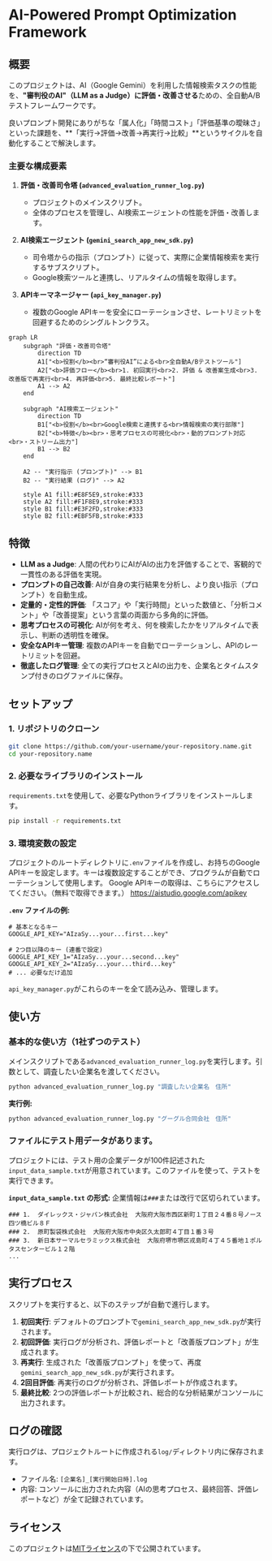 # AI-Powered Prompt Optimization Framework

## 概要

このプロジェクトは、AI（Google Gemini）を利用した情報検索タスクの性能を、**"審判役のAI"（LLM as a Judge）に評価・改善させる**ための、全自動A/Bテストフレームワークです。

良いプロンプト開発にありがちな「属人化」「時間コスト」「評価基準の曖昧さ」といった課題を、**「実行→評価→改善→再実行→比較」**というサイクルを自動化することで解決します。

### 主要な構成要素

1.  **評価・改善司令塔 (`advanced_evaluation_runner_log.py`)**
    *   プロジェクトのメインスクリプト。
    *   全体のプロセスを管理し、AI検索エージェントの性能を評価・改善します。

2.  **AI検索エージェント (`gemini_search_app_new_sdk.py`)**
    *   司令塔からの指示（プロンプト）に従って、実際に企業情報検索を実行するサブスクリプト。
    *   Google検索ツールと連携し、リアルタイムの情報を取得します。

3.  **APIキーマネージャー (`api_key_manager.py`)**
    *   複数のGoogle APIキーを安全にローテーションさせ、レートリミットを回避するためのシングルトンクラス。

```mermaid
graph LR
    subgraph "評価・改善司令塔"
        direction TD
        A1["<b>役割</b><br>“審判役AI”による<br>全自動A/Bテストツール"]
        A2["<b>評価フロー</b><br>1. 初回実行<br>2. 評価 & 改善案生成<br>3. 改善版で再実行<br>4. 再評価<br>5. 最終比較レポート"]
        A1 --> A2
    end

    subgraph "AI検索エージェント"
        direction TD
        B1["<b>役割</b><br>Google検索と連携する<br>情報検索の実行部隊"]
        B2["<b>特徴</b><br>・思考プロセスの可視化<br>・動的プロンプト対応<br>・ストリーム出力"]
        B1 --> B2
    end
    
    A2 -- "実行指示 (プロンプト)" --> B1
    B2 -- "実行結果 (ログ)" --> A2

    style A1 fill:#E8F5E9,stroke:#333
    style A2 fill:#F1F8E9,stroke:#333
    style B1 fill:#E3F2FD,stroke:#333
    style B2 fill:#EBF5FB,stroke:#333
```

## 特徴

*   **LLM as a Judge**: 人間の代わりにAIがAIの出力を評価することで、客観的で一貫性のある評価を実現。
*   **プロンプトの自己改善**: AIが自身の実行結果を分析し、より良い指示（プロンプト）を自動生成。
*   **定量的・定性的評価**: 「スコア」や「実行時間」といった数値と、「分析コメント」や「改善提案」という言葉の両面から多角的に評価。
*   **思考プロセスの可視化**: AIが何を考え、何を検索したかをリアルタイムで表示し、判断の透明性を確保。
*   **安全なAPIキー管理**: 複数のAPIキーを自動でローテーションし、APIのレートリミットを回避。
*   **徹底したログ管理**: 全ての実行プロセスとAIの出力を、企業名とタイムスタンプ付きのログファイルに保存。

## セットアップ

### 1. リポジトリのクローン

```bash
git clone https://github.com/your-username/your-repository.name.git
cd your-repository.name
```

### 2. 必要なライブラリのインストール

`requirements.txt`を使用して、必要なPythonライブラリをインストールします。

```bash
pip install -r requirements.txt
```

### 3. 環境変数の設定

プロジェクトのルートディレクトリに`.env`ファイルを作成し、お持ちのGoogle APIキーを設定します。キーは複数設定することができ、プログラムが自動でローテーションして使用します。
Google APIキーの取得は、こちらにアクセスしてください。（無料で取得できます。）
https://aistudio.google.com/apikey

**`.env` ファイルの例:**

```env
# 基本となるキー
GOOGLE_API_KEY="AIzaSy...your...first...key"

# 2つ目以降のキー (連番で設定)
GOOGLE_API_KEY_1="AIzaSy...your...second...key"
GOOGLE_API_KEY_2="AIzaSy...your...third...key"
# ... 必要なだけ追加
```

`api_key_manager.py`がこれらのキーを全て読み込み、管理します。

## 使い方

### 基本的な使い方（1社ずつのテスト）

メインスクリプトである`advanced_evaluation_runner_log.py`を実行します。引数として、調査したい企業名を渡してください。

```bash
python advanced_evaluation_runner_log.py "調査したい企業名　住所"
```

**実行例:**
```bash
python advanced_evaluation_runner_log.py "グーグル合同会社　住所"
```

### ファイルにテスト用データがあります。

プロジェクトには、テスト用の企業データが100件記述された`input_data_sample.txt`が用意されています。このファイルを使って、テストを実行できます。

**`input_data_sample.txt` の形式:**
企業情報は`###`または改行で区切られています。
```text
### 1. 	ダイレックス・ジャパン株式会社  大阪府大阪市西区新町１丁目２４番８号ノース四ツ橋ビル８Ｆ
### 2. 	原町製袋株式会社  大阪府大阪市中央区久太郎町４丁目１番３号
### 3. 	新日本サーマルセラミックス株式会社  大阪府堺市堺区戎島町４丁４５番地１ポルタスセンタービル１２階
...
```


## 実行プロセス

スクリプトを実行すると、以下のステップが自動で進行します。

1.  **初回実行**: デフォルトのプロンプトで`gemini_search_app_new_sdk.py`が実行されます。
2.  **初回評価**: 実行ログが分析され、評価レポートと「改善版プロンプト」が生成されます。
3.  **再実行**: 生成された「改善版プロンプト」を使って、再度`gemini_search_app_new_sdk.py`が実行されます。
4.  **2回目評価**: 再実行のログが分析され、評価レポートが作成されます。
5.  **最終比較**: 2つの評価レポートが比較され、総合的な分析結果がコンソールに出力されます。

## ログの確認

実行ログは、プロジェクトルートに作成される`log/`ディレクトリ内に保存されます。

*   ファイル名: `[企業名]_[実行開始日時].log`
*   内容: コンソールに出力された内容（AIの思考プロセス、最終回答、評価レポートなど）が全て記録されています。

## ライセンス

このプロジェクトは[MITライセンス](LICENSE.md)の下で公開されています。